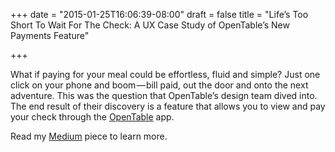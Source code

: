 +++
date = "2015-01-25T16:06:39-08:00"
draft = false
title = "Life’s Too Short To Wait For The Check: A UX Case Study of OpenTable’s New Payments Feature"

+++

What if paying for your meal could be effortless, fluid and simple? Just one click on your phone and boom — bill paid, out the door and onto the next adventure. This was the question that OpenTable’s design team dived into. The end result of their discovery is a feature that allows you to view and pay your check through the <a href="http://www.opentable.com" target="_blank">OpenTable</a> app.

Read my <a href="https://medium.com/@paigenomadgirl/lifes-too-short-to-wait-for-the-check-8652dfde9ef3" target="_blank">Medium</a> piece to learn more.